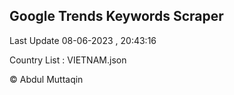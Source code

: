 

## Google Trends Keywords Scraper 
 
Last Update 08-06-2023 , 20:43:16

Country List :
VIETNAM.json



© Abdul Muttaqin 
